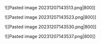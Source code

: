 ![[Pasted image 20231207143513.png|800]]


![[Pasted image 20231207143523.png|800]]

![[Pasted image 20231207143530.png|800]]

![[Pasted image 20231207143537.png|800]]